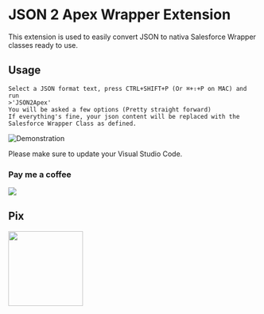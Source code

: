 # JSON 2 Apex Wrapper Extension

This extension is used to easily convert JSON to nativa Salesforce Wrapper classes ready to use.

## Usage

```
Select a JSON format text, press CTRL+SHIFT+P (Or ⌘+⇧+P on MAC) and run
>'JSON2Apex'
You will be asked a few options (Pretty straight forward)
If everything's fine, your json content will be replaced with the Salesforce Wrapper Class as defined.
```

![Demonstration](https://s4.gifyu.com/images/fullLwcCreator.gif)

Please make sure to update your Visual Studio Code.

### Pay me a coffee
[<img src="https://www.paypalobjects.com/en_US/i/btn/btn_donate_SM.gif">](https://www.paypal.com/donate?business=L564U5GZ2B4M4&currency_code=BRL)

## Pix
<img src="https://i.imgur.com/DKXn8Ym.jpg" width="150" height="150">

